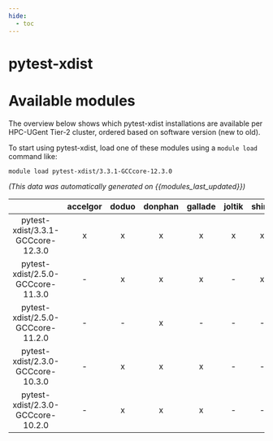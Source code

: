 ```yaml
---
hide:
  - toc
---
```


pytest-xdist
============

# Available modules


The overview below shows which pytest-xdist installations are available per HPC-UGent Tier-2 cluster, ordered based on software version (new to old).

To start using pytest-xdist, load one of these modules using a `module load` command like:

```shell
module load pytest-xdist/3.3.1-GCCcore-12.3.0
```

*(This data was automatically generated on {{modules_last_updated}})*  

| |accelgor|doduo|donphan|gallade|joltik|shinx|
| :---: | :---: | :---: | :---: | :---: | :---: | :---: |
|pytest-xdist/3.3.1-GCCcore-12.3.0|x|x|x|x|x|x|
|pytest-xdist/2.5.0-GCCcore-11.3.0|-|x|x|x|-|x|
|pytest-xdist/2.5.0-GCCcore-11.2.0|-|-|x|-|-|-|
|pytest-xdist/2.3.0-GCCcore-10.3.0|-|x|x|x|-|-|
|pytest-xdist/2.3.0-GCCcore-10.2.0|-|x|x|x|-|-|
